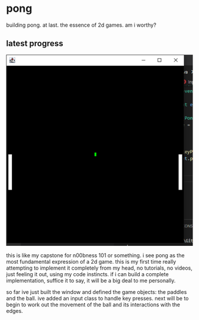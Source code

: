# pong
building pong. at last. the essence of 2d games. am i worthy?

## latest progress

![static image of pong gamefield](demos/demo1.png)

this is like my capstone for n00bness 101 or something. i see pong as the most fundamental expression of a 2d game. this is my first time really attempting to implement it 
completely from my head, no tutorials, no videos, just feeling it out, using my code instincts. if i can build a complete implementation, suffice it to say, it will be a 
big deal to me personally. 

so far ive just built the window and defined the game objects: the paddles and the ball. ive added an input class to handle key presses. next will be to begin to work out 
the movement of the ball and its interactions with the edges.
